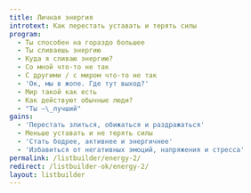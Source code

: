 ```yaml
---
title: Личная энергия
introtext: Как перестать уставать и терять силы
program:
  - Ты способен на гораздо большее
  - Ты сливаешь энергию
  - Куда я сливаю энергию?
  - Со мной что-то не так
  - С другими / с миром что-то не так
  - 'Ок, мы в жопе. Где тут выход?'
  - Мир такой как есть
  - Как действуют обычные люди?
  - "Ты —\_лучший"
gains:
  - 'Перестать злиться, обижаться и раздражаться'
  - Меньше уставать и не терять силы
  - 'Стать бодрее, активнее и энергичнее'
  - 'Избавиться от негативных эмоций, напряжения и стресса'
permalink: /listbuilder/energy-2/
redirect: /listbuilder-ok/energy-2/
layout: listbuilder
---
```

